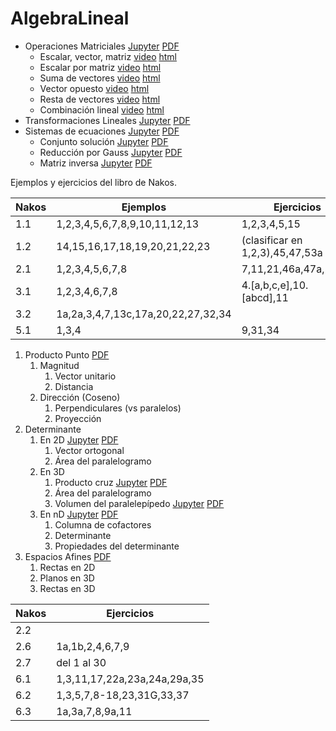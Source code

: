 # AlgebraLineal

* Operaciones Matriciales [Jupyter](AL001.000_Op_matrices.ipynb) [PDF](AL001.000_Op_matrices.pdf)
   * Escalar, vector, matriz <a href="cap02a.mp4">video</a> <a href="cap02a/cap00present.html">html</a>
   * Escalar por matriz <a href="cap02b.mp4">video</a> <a href="cap02b/cap00present.html">html</a>
   * Suma de vectores <a href="cap02c.mp4">video</a> <a href="cap02c/cap00present.html">html</a>
   * Vector opuesto <a href="cap02d.mp4">video</a> <a href="cap02d/cap00present.html">html</a>
   * Resta de vectores <a href="cap02e.mp4">video</a> <a href="cap02e/cap00present.html">html</a>
   * Combinación lineal <a href="cap02f.mp4">video</a> <a href="cap02f/ap00present.html">html</a>
* Transformaciones Lineales [Jupyter](AL002.000_Tr_mat.ipynb) [PDF](AL002.000_Tr_mat.pdf)
* Sistemas de ecuaciones [Jupyter](AL003.000_Sis_ecu.ipynb) [PDF](AL003.000_Sis_ecu.pdf)
   * Conjunto solución  [Jupyter](AL003.300_Conj_sol.ipynb) [PDF](AL003.300_Conj_sol.pdf)
   * Reducción por Gauss  [Jupyter](AL003.500_Gauss.ipynb) [PDF](AL003.500_Gauss.pdf)
   * Matriz inversa [Jupyter](AL_003.700_Inversa.ipynb) [PDF](AL_003.700_Inversa.pdf)

Ejemplos y ejercicios del libro de Nakos.

|Nakos|Ejemplos|Ejercicios|
|----|--------|----------|
|1.1|1,2,3,4,5,6,7,8,9,10,11,12,13|1,2,3,4,5,15|
|1.2|14,15,16,17,18,19,20,21,22,23|(clasificar en 1,2,3),45,47,53a|
|2.1|1,2,3,4,5,6,7,8|7,11,21,46a,47a,51,52|
|3.1|1,2,3,4,6,7,8|4.[a,b,c,e],10.[abcd],11|
|3.2|1a,2a,3,4,7,13c,17a,20,22,27,32,34|
|5.1|1,3,4|9,31,34|
   
1. Producto  Punto [PDF](Producto_punto.pdf)
   1.  Magnitud
        1.  Vector unitario
        1.  Distancia
    1.  Dirección (Coseno)
         1. Perpendiculares (vs paralelos)
         1. Proyección
1. Determinante
   1. En 2D [Jupyter](AL005.00_Det2d.ipynb) [PDF](AL005.00_Det2d.pdf)
        1. Vector ortogonal
        1. Área del paralelogramo
   1. En 3D
        1. Producto cruz  [Jupyter](AL005.300_ProdCruz.ipynb) [PDF](AL005.300_ProdCruz.pdf)
        1. Área del paralelogramo
        1. Volumen del paralelepípedo  [Jupyter](AL005.600_Det3d.ipynb) [PDF](AL005.600_Det3d.pdf)
   1. En nD [Jupyter](AL_005.800_Det.ipynb) [PDF](AL_005.800_Det.pdf)
        1. Columna de cofactores
        1. Determinante
        1. Propiedades del determinante
1. Espacios Afines [PDF](AL_006.000_Rectas_Planos.ipynb)
   1. Rectas en 2D
   1. Planos en 3D
   1. Rectas en 3D
   


|Nakos|Ejercicios|
|----|----------|
|2.2| |
|2.6| 1a,1b,2,4,6,7,9 |
|2.7| del 1 al 30 |
|6.1| 1,3,11,17,22a,23a,24a,29a,35 |
|6.2| 1,3,5,7,8-18,23,31G,33,37 |
|6.3| 1a,3a,7,8,9a,11 |

